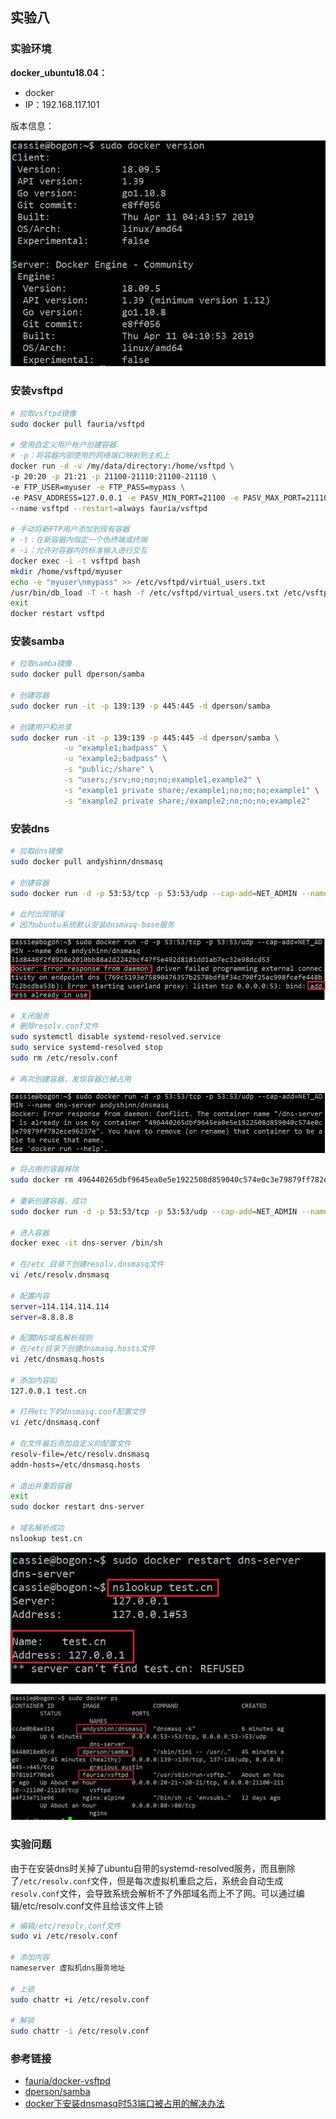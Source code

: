 ## 实验八
### 实验环境
**docker_ubuntu18.04：**
- docker
- IP：192.168.117.101

版本信息：

![image](version.jpg)

### 安装vsftpd
```bash
# 拉取vsftpd镜像
sudo docker pull fauria/vsftpd

# 使用自定义用户帐户创建容器
# -p：将容器内部使用的网络端口映射到主机上
docker run -d -v /my/data/directory:/home/vsftpd \
-p 20:20 -p 21:21 -p 21100-21110:21100-21110 \
-e FTP_USER=myuser -e FTP_PASS=mypass \
-e PASV_ADDRESS=127.0.0.1 -e PASV_MIN_PORT=21100 -e PASV_MAX_PORT=21110 \
--name vsftpd --restart=always fauria/vsftpd

# 手动将新FTP用户添加到现有容器
# -t：在新容器内指定一个伪终端或终端
# -i：允许对容器内的标准输入进行交互
docker exec -i -t vsftpd bash
mkdir /home/vsftpd/myuser
echo -e "myuser\nmypass" >> /etc/vsftpd/virtual_users.txt
/usr/bin/db_load -T -t hash -f /etc/vsftpd/virtual_users.txt /etc/vsftpd/virtual_users.db
exit
docker restart vsftpd
```

### 安装samba
```bash
# 拉取samba镜像
sudo docker pull dperson/samba

# 创建容器
sudo docker run -it -p 139:139 -p 445:445 -d dperson/samba

# 创建用户和共享
sudo docker run -it -p 139:139 -p 445:445 -d dperson/samba \
            -u "example1;badpass" \
            -u "example2;badpass" \
            -s "public;/share" \
            -s "users;/srv;no;no;no;example1,example2" \
            -s "example1 private share;/example1;no;no;no;example1" \
            -s "example2 private share;/example2;no;no;no;example2"
```

### 安装dns
```bash
# 拉取dns镜像
sudo docker pull andyshinn/dnsmasq

# 创建容器
sudo docker run -d -p 53:53/tcp -p 53:53/udp --cap-add=NET_ADMIN --name dns andyshinn/dnsmasq

# 此时出现错误
# 因为ubuntu系统默认安装dnsmasq-base服务
```

![image](error.jpg)

```bash
# 关闭服务
# 删除resolv.conf文件
sudo systemctl disable systemd-resolved.service
sudo service systemd-resolved stop
sudo rm /etc/resolv.conf

# 再次创建容器，发现容器已被占用
```

![image](error2.jpg)

```bash
# 将占用的容器移除
sudo docker rm 496440265dbf9645ea0e5e1922508d859040c574e0c3e79879ff782ece96237e

# 重新创建容器，成功
sudo docker run -d -p 53:53/tcp -p 53:53/udp --cap-add=NET_ADMIN --name dns andyshinn/dnsmasq

# 进入容器
docker exec -it dns-server /bin/sh

# 在/etc 目录下创建resolv.dnsmasq文件
vi /etc/resolv.dnsmasq

# 配置内容
server=114.114.114.114
server=8.8.8.8

# 配置DNS域名解析规则
# 在/etc目录下创建dnsmasq.hosts文件
vi /etc/dnsmasq.hosts

# 添加内容如
127.0.0.1 test.cn

# 打开etc下的dnsmasq.conf配置文件
vi /etc/dnsmasq.conf

# 在文件最后添加自定义的配置文件
resolv-file=/etc/resolv.dnsmasq
addn-hosts=/etc/dnsmasq.hosts

# 退出并重启容器
exit
sudo docker restart dns-server

# 域名解析成功
nslookup test.cn
```

![image](success.jpg)

![image](ps.jpg)

### 实验问题
由于在安装dns时关掉了ubuntu自带的systemd-resolved服务，而且删除了```/etc/resolv.conf```文件，但是每次虚拟机重启之后，系统会自动生成```resolv.conf```文件，会导致系统会解析不了外部域名而上不了网。可以通过编辑/etc/resolv.conf文件且给该文件上锁

```bash
# 编辑/etc/resolv.conf文件
sudo vi /etc/resolv.conf

# 添加内容
nameserver 虚拟机dns服务地址

# 上锁
sudo chattr +i /etc/resolv.conf

# 解锁
sudo chattr -i /etc/resolv.conf
```

### 参考链接
- [fauria/docker-vsftpd](https://github.com/fauria/docker-vsftpd)
- [dperson/samba](https://github.com/dperson/samba)
- [docker下安装dnsmasq时53端口被占用的解决办法](https://blog.csdn.net/qq_34092609/article/details/87184163)